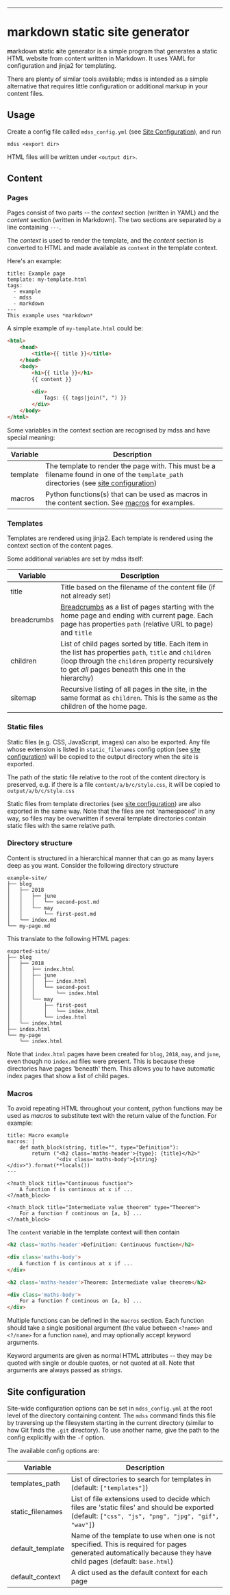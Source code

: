 ---
# markdown static site generator

**m**arkdown **s**tatic **s**ite generator is a simple program that generates
a static HTML website from content written in Markdown. It uses YAML for
configuration and jinja2 for templating.

There are plenty of similar tools available; mdss is intended as a simple
alternative that requires little configuration or additional markup in your
content files.

## Usage

Create a config file called `mdss_config.yml`
(see [Site Configuration](#site-configuration)), and run

    mdss <export dir>

 HTML files will be written under `<output dir>`.

## Content

### Pages

Pages consist of two parts -- the *context* section (written in YAML) and
the *content* section (written in Markdown). The two sections are separated by
a line containing `---`.

The *context* is used to render the template, and the *content* section is
converted to HTML and made available as `content` in the template context.

Here's an example:

    title: Example page
    template: my-template.html
    tags:
      - example
      - mdss
      - markdown
    ---
    This example uses *markdown*

A simple example of `my-template.html` could be:

```html
<html>
    <head>
        <title>{{ title }}</title>
    </head>
    <body>
        <h1>{{ title }}</h1>
        {{ content }}

        <div>
            Tags: {{ tags|join(", ") }}
        </div>
    </body>
</html>
```

Some variables in the context section are recognised by mdss and have special
meaning:

| Variable | Description |
| -------- | ----------- |
| template | The template to render the page with. This must be a filename found in one of the `template_path` directories (see [site configuration](#site-configuration)) |
| macros   | Python functions(s) that can be used as macros in the content section. See [macros](#macros) for examples. |

### Templates

Templates are rendered using jinja2. Each template is rendered using the
context section of the content pages.

Some additional variables are set by mdss itself:

| Variable    | Description |
| ----------- | ----------- |
| title       | Title based on the filename of the content file (if not already set) |
| breadcrumbs | [Breadcrumbs](http://ui-patterns.com/patterns/Breadcrumbs) as a list of pages starting with the home page and ending with current page. Each page has properties `path` (relative URL to page) and `title` |
| children    | List of child pages sorted by title. Each item in the list has properties `path`, `title` and `children` (loop through the `children` property recursively to get *all* pages beneath this one in the hierarchy) |
| sitemap     | Recursive listing of all pages in the site, in the same format as `children`. This is the same as the children of the home page. |

### Static files

Static files (e.g. CSS, JavaScript, images) can also be exported. Any file
whose extension is listed in `static_filenames` config option (see [site
configuration](#site-configuration)) will be copied to the output directory
when the site is exported.

The path of the static file relative to the root of the content directory is
preserved, e.g. if there is a file `content/a/b/c/style.css`, it will be copied
to `output/a/b/c/style.css`

Static files from template directories (see [site
configuration](#site-configuration)) are also exported in the same way. Note
that the files are not 'namespaced' in any way, so files may be overwritten if
several template directories contain static files with the same relative path.

### Directory structure

Content is structured in a hierarchical manner that can go as many layers deep
as you want. Consider the following directory structure

    example-site/
    ├── blog
    │   ├── 2018
    │   │   ├── june
    │   │   │   └── second-post.md
    │   │   └── may
    │   │       └── first-post.md
    │   └── index.md
    └── my-page.md

This translate to the following HTML pages:

    exported-site/
    ├── blog
    │   ├── 2018
    │   │   ├── index.html
    │   │   ├── june
    │   │   │   ├── index.html
    │   │   │   └── second-post
    │   │   │       └── index.html
    │   │   └── may
    │   │       ├── first-post
    │   │       │   └── index.html
    │   │       └── index.html
    │   └── index.html
    ├── index.html
    └── my-page
        └── index.html

Note that `index.html` pages have been created for `blog`, `2018`, `may`, and
`june`, even though no `index.md` files were present. This is because these
directories have pages 'beneath' them. This allows you to have automatic
index pages that show a list of child pages.

### Macros

To avoid repeating HTML throughout your content, python functions may be used
as *macros* to substitute text with the return value of the function. For
example:

    title: Macro example
    macros: |
        def math_block(string, title="", type="Definition"):
            return ("<h2 class='maths-header'>{type}: {title}</h2>"
                    "<div class='maths-body'>{string}</div>").format(**locals())
    ---

    <?math_block title="Continuous function">
        A function f is continous at x if ...
    <?/math_block>

    <?math_block title="Intermediate value theorem" type="Theorem">
        For a function f continous on [a, b] ...
    <?/math_block>

The `content` variable in the template context will then contain

```html
<h2 class='maths-header'>Definition: Continuous function</h2>

<div class='maths-body'>
    A function f is continous at x if ...
</div>

<h2 class='maths-header'>Theorem: Intermediate value theorem</h2>

<div class='maths-body'>
    For a function f continous on [a, b] ...
</div>
```

Multiple functions can be defined in the `macros` section. Each function should
take a single positional argument (the value between `<?name>` and `<?/name>`
for a function `name`), and may optionally accept keyword arguments.

Keyword arguments are given as normal HTML attributes -- they may be quoted
with single or double quotes, or not quoted at all. Note that arguments are
always passed as *strings*.

## Site configuration

Site-wide configuration options can be set in `mdss_config.yml` at the root
level of the directory containing content. The `mdss` command finds this file
by traversing up the filesystem starting in the current directory (similar to
how Git finds the `.git` directory). To use another name, give the path to the
config explicitly with the `-f` option.

The available config options are:

| Variable         | Description |
| --------         | ----------- |
| templates_path   | List of directories to search for templates in (default: `["templates"]`) |
| static_filenames | List of file extensions used to decide which files are 'static files' and should be exported (default: `["css", "js", "png", "jpg", "gif", "wav"]`) |
| default_template | Name of the template to use when one is not specified. This is required for pages generated automatically because they have child pages (default: `base.html`) |
| default_context  | A dict used as the default context for each page |
